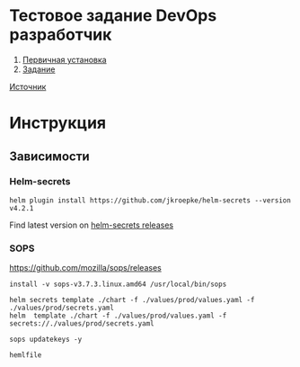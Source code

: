 # Тестовое задание DevOps разработчик

1. [Первичная установка](docs/project_install.md)
1. [Задание](docs/assignment.md)

[Источник](https://github.com/smenateam/assignments/tree/c202bd7d774ec12b038afd37471f4a7a06fbe0f6/devops)

# Инструкция

## Зависимости

### Helm-secrets
```
helm plugin install https://github.com/jkroepke/helm-secrets --version v4.2.1
```

Find latest version on [helm-secrets releases](https://github.com/jkroepke/helm-secrets/releases)

### SOPS

https://github.com/mozilla/sops/releases

```
install -v sops-v3.7.3.linux.amd64 /usr/local/bin/sops

helm secrets template ./chart -f ./values/prod/values.yaml -f ./values/prod/secrets.yaml
helm  template ./chart -f ./values/prod/values.yaml -f secrets://./values/prod/secrets.yaml

sops updatekeys -y

hemlfile